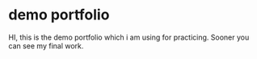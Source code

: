 # demo portfolio

HI, this is the demo portfolio which i am using for practicing. Sooner you can see my final work.